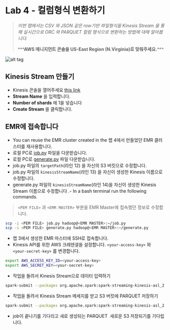 # Lab 4 - 컬럼형식 변환하기

>*이번 랩에서는 CSV 와 JSON 같은 row기반 파일형식을 Kinesis Stream 을 통해 실시간으로 ORC 와 PARQUET 컬럼 형식으로 변환하는 방법에 대해 알아봅니다.*
>
>**^^^AWS 매니지먼트 콘솔을 US-East Region (N.Virginia)로 맞춰주세요.^^^**

![alt tag](../images/region.png)

## Kinesis Stream 만들기

- Kinesis 콘솔을 열어주세요 [this link](https://console.aws.amazon.com/kinesis/home?region=us-east-1#/streams/create)
- **Stream Name** 을 입력합니다.
- **Number of shards** 에 1을 넣습니다
- **Create Stream** 을 클릭합니다.

## EMR에 접속합니다

- You can reuse the EMR cluster created in the 랩 4에서 만들었던 EMR 클러스터를 재사용합니다.
- 로컬 PC로 [job.py](../streaming/job.py) 파일을 다운받습니다.
- 로컬 PC로 [generate.py](../streaming/generate.py) 파일 다운받습니다.
- job.py 파일의 `targetPath`(라인 12) 을 자신의 S3 버킷으로 수정합니다.
- job.py 파일의 `kinesisStreamName`(라인 13) 을 자신이 생성한 Kinesis 이름으로 수정합니다.
- generate.py 파일의 `kinesisStreamName`(라인 14)을 자신이 생성한 Kinesis Stream 이름으로 수정합니다
.- In a bash terminal run the following commands.

>`<PEM FILE>` 과 `<EMR MASTER>` 부분을 EMR Master에 접속했던 정보로 수정합니다.

```bash
scp -i <PEM FILE> job.py hadoop@<EMR MASTER>:~/job.py
scp -i <PEM FILE> generate.py hadoop@<EMR MASTER>:~/generate.py
```

- 랩 3에서 생성한 EMR 마스터에 SSH로 접속합니다.
- Kinesis API를 위한 AWS 크레덴셜을 설정합니다. `<your-access-key>` 와 `<your-secret-key>` 를 변경합니다.


```bash
export AWS_ACCESS_KEY_ID=<your-access-key>
export AWS_SECRET_KEY=<your-secret-key>
```

- 작업을 돌려서 Kinesis Stream으로 데이터 입력하기

```bash
spark-submit --packages org.apache.spark:spark-streaming-kinesis-asl_2.11:2.1.0 generate.py
```

- 작업을 돌려서 Kinesis Stream 메세지를 받고 S3 버킷에 PARQUET 저장하기

```bash
spark-submit --packages org.apache.spark:spark-streaming-kinesis-asl_2.11:2.1.0 job.py
```

- job이 끝나기를 기다리고 새로 생성되는 PARQUET  새로운 S3 저장되기를 기다립니다.

